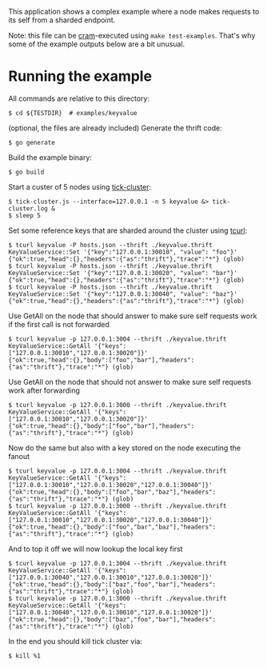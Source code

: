 This application shows a complex example where a node makes requests to its self from a sharded endpoint.

Note: this file can be [cram][3]-executed using `make test-examples`. That's why some of the example outputs below are a bit unusual.

# Running the example

All commands are relative to this directory:

    $ cd ${TESTDIR}  # examples/keyvalue

(optional, the files are already included) Generate the thrift code:

    $ go generate

Build the example binary:

    $ go build

Start a custer of 5 nodes using [tick-cluster][1]:

    $ tick-cluster.js --interface=127.0.0.1 -n 5 keyvalue &> tick-cluster.log &
    $ sleep 5

Set some reference keys that are sharded around the cluster using [tcurl][2]:

    $ tcurl keyvalue -P hosts.json --thrift ./keyvalue.thrift KeyValueService::Set '{"key":"127.0.0.1:30010", "value": "foo"}'
    {"ok":true,"head":{},"headers":{"as":"thrift"},"trace":"*"} (glob)
    $ tcurl keyvalue -P hosts.json --thrift ./keyvalue.thrift KeyValueService::Set '{"key":"127.0.0.1:30020", "value": "bar"}'
    {"ok":true,"head":{},"headers":{"as":"thrift"},"trace":"*"} (glob)
    $ tcurl keyvalue -P hosts.json --thrift ./keyvalue.thrift KeyValueService::Set '{"key":"127.0.0.1:30040", "value": "baz"}'
    {"ok":true,"head":{},"headers":{"as":"thrift"},"trace":"*"} (glob)

Use GetAll on the node that should answer to make sure self requests work if the first call is not forwarded

    $ tcurl keyvalue -p 127.0.0.1:3004 --thrift ./keyvalue.thrift KeyValueService::GetAll '{"keys":["127.0.0.1:30010","127.0.0.1:30020"]}'
    {"ok":true,"head":{},"body":["foo","bar"],"headers":{"as":"thrift"},"trace":"*"} (glob)

Use GetAll on the node that should not answer to make sure self requests work after forwarding

    $ tcurl keyvalue -p 127.0.0.1:3000 --thrift ./keyvalue.thrift KeyValueService::GetAll '{"keys":["127.0.0.1:30010","127.0.0.1:30020"]}'
    {"ok":true,"head":{},"body":["foo","bar"],"headers":{"as":"thrift"},"trace":"*"} (glob)

Now do the same but also with a key stored on the node executing the fanout

    $ tcurl keyvalue -p 127.0.0.1:3004 --thrift ./keyvalue.thrift KeyValueService::GetAll '{"keys":["127.0.0.1:30010","127.0.0.1:30020","127.0.0.1:30040"]}'
    {"ok":true,"head":{},"body":["foo","bar","baz"],"headers":{"as":"thrift"},"trace":"*"} (glob)
    $ tcurl keyvalue -p 127.0.0.1:3000 --thrift ./keyvalue.thrift KeyValueService::GetAll '{"keys":["127.0.0.1:30010","127.0.0.1:30020","127.0.0.1:30040"]}'
    {"ok":true,"head":{},"body":["foo","bar","baz"],"headers":{"as":"thrift"},"trace":"*"} (glob)

And to top it off we will now lookup the local key first

    $ tcurl keyvalue -p 127.0.0.1:3004 --thrift ./keyvalue.thrift KeyValueService::GetAll '{"keys":["127.0.0.1:30040","127.0.0.1:30010","127.0.0.1:30020"]}'
    {"ok":true,"head":{},"body":["baz","foo","bar"],"headers":{"as":"thrift"},"trace":"*"} (glob)
    $ tcurl keyvalue -p 127.0.0.1:3000 --thrift ./keyvalue.thrift KeyValueService::GetAll '{"keys":["127.0.0.1:30040","127.0.0.1:30010","127.0.0.1:30020"]}'
    {"ok":true,"head":{},"body":["baz","foo","bar"],"headers":{"as":"thrift"},"trace":"*"} (glob)

In the end you should kill tick cluster via:

    $ kill %1

[1]:https://github.com/uber/ringpop-common/
[2]:https://github.com/uber/tcurl
[3]:https://pypi.python.org/pypi/cram
